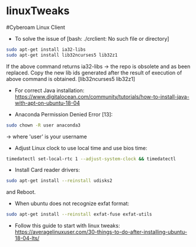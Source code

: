 # linuxTweaks

#Cyberoam Linux Client

* To solve the issue of [bash: ./crclient: No such file or directory]
```bash
sudo apt-get install ia32-libs
sudo apt-get install lib32ncurses5 lib32z1
```
If the above command returns 
ia32-libs -> the repo is obsolete and as been replaced. Copy the new lib ids generated after the result of execution of above command is obtained. [lib32ncurses5 lib32z1]

* For correct Java installation: https://www.digitalocean.com/community/tutorials/how-to-install-java-with-apt-on-ubuntu-18-04

* Anaconda Permission Denied Error [13]:
```bash
sudo chown -R user anaconda3
```
-> where 'user' is your username

* Adjust Linux clock to use local time and use bios time:
```bash
timedatectl set-local-rtc 1 --adjust-system-clock && timedatectl
```

* Install Card reader drivers:
```bash
sudo apt-get install --reinstall udisks2
```
and Reboot.

* When ubuntu does not recognize exfat format:
```bash
sudo apt-get install --reinstall exfat-fuse exfat-utils
```

* Follow this guide to start with linux tweaks: https://averagelinuxuser.com/30-things-to-do-after-installing-ubuntu-18-04-lts/
